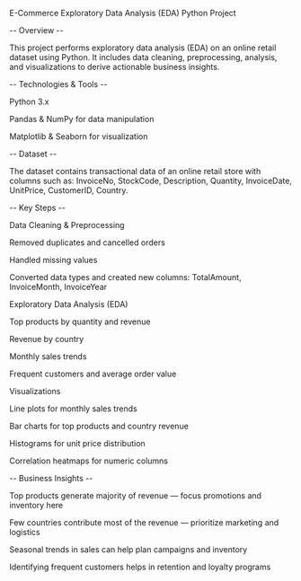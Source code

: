 E-Commerce Exploratory Data Analysis (EDA) Python Project

-- Overview --

This project performs exploratory data analysis (EDA) on an online retail dataset using Python.
It includes data cleaning, preprocessing, analysis, and visualizations to derive actionable business insights.

-- Technologies & Tools --

Python 3.x

Pandas & NumPy for data manipulation

Matplotlib & Seaborn for visualization

-- Dataset --

The dataset contains transactional data of an online retail store with columns such as:
InvoiceNo, StockCode, Description, Quantity, InvoiceDate, UnitPrice, CustomerID, Country.

-- Key Steps --

Data Cleaning & Preprocessing

Removed duplicates and cancelled orders

Handled missing values

Converted data types and created new columns: TotalAmount, InvoiceMonth, InvoiceYear

Exploratory Data Analysis (EDA)

Top products by quantity and revenue

Revenue by country

Monthly sales trends

Frequent customers and average order value

Visualizations

Line plots for monthly sales trends

Bar charts for top products and country revenue

Histograms for unit price distribution

Correlation heatmaps for numeric columns

-- Business Insights --

Top products generate majority of revenue — focus promotions and inventory here

Few countries contribute most of the revenue — prioritize marketing and logistics

Seasonal trends in sales can help plan campaigns and inventory

Identifying frequent customers helps in retention and loyalty programs

